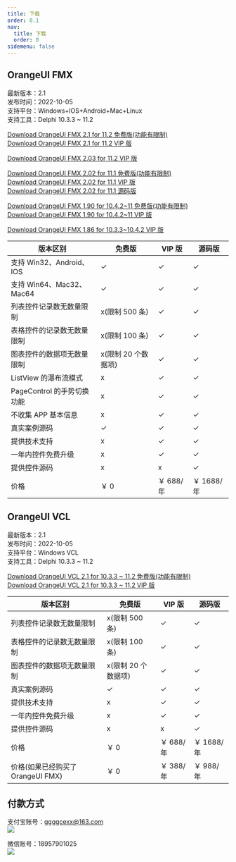 ```yaml
---
title: 下载
order: 0.1
nav:
  title: 下载
  order: 0
sidemenu: false
---
```


## OrangeUI FMX

最新版本：2.1  
发布时间：2022-10-05  
支持平台：Windows+IOS+Android+Mac+Linux  
支持工具：Delphi 10.3.3 ~ 11.2

[Download OrangeUI FMX 2.1 for 11.2 免费版(功能有限制)](http://qiniuoss.orangeui.cn/OrangeUI%20FMX%202.1%20Free%20For%20D11.2.rar)  
[Download OrangeUI FMX 2.1 for 11.2 VIP 版](http://qiniuoss.orangeui.cn/OrangeUI%20FMX%202.1%20VIP%20For%20D11.2.rar)

[Download OrangeUI FMX 2.03 for 11.2 VIP 版](http://qiniuoss.orangeui.cn/OrangeUI%20FMX%202.03%20For%20D11.2%20VIP.rar)

[Download OrangeUI FMX 2.02 for 11.1 免费版(功能有限制)](http://qiniuoss.orangeui.cn/OrangeUI%20FMX%202.02%20For%20D11.1%20Free.rar)  
[Download OrangeUI FMX 2.02 for 11.1 VIP 版](http://qiniuoss.orangeui.cn/OrangeUI%20FMX%202.02%20For%20D11.1%20VIP.rar)  
[Download OrangeUI FMX 2.02 for 11.1 源码版](http://qiniuoss.orangeui.cn/OrangeUI%20FMX%202.02%20For%20D11.1%20SVIP.rar)

[Download OrangeUI FMX 1.90 for 10.4.2~11 免费版(功能有限制)](http://qiniuoss.orangeui.cn/OrangeUI%20FMX%201.90%20For%20Delphi%2010.4.2~D11%20Free.rar)  
[Download OrangeUI FMX 1.90 for 10.4.2~11 VIP 版](http://qiniuoss.orangeui.cn/OrangeUI%20FMX%201.90%20For%20Delphi%2010.4.2~D11%20VIP.rar)

[Download OrangeUI FMX 1.86 for 10.3.3~10.4.2 VIP 版](http://qiniuoss.orangeui.cn/OrangeUI%201.86%20VIP%20For%20D10.3.3%26D10.4.2.rar)

| 版本区别                   | 免费版              | VIP 版    | 源码版     |
| -------------------------- | ------------------- | --------- | ---------- |
| 支持 Win32、Android、IOS   | ✓                   | ✓         | ✓          |
| 支持 Win64、Mac32、Mac64   | ✓                   | ✓         | ✓          |
| 列表控件记录数无数量限制   | x(限制 500 条)      | ✓         | ✓          |
| 表格控件的记录数无数量限制 | x(限制 100 条)      | ✓         | ✓          |
| 图表控件的数据项无数量限制 | x(限制 20 个数据项) | ✓         | ✓          |
| ListView 的瀑布流模式      | x                   | ✓         | ✓          |
| PageControl 的手势切换功能 | x                   | ✓         | ✓          |
| 不收集 APP 基本信息        | x                   | ✓         | ✓          |
| 真实案例源码               | ✓                   | ✓         | ✓          |
| 提供技术支持               | x                   | ✓         | ✓          |
| 一年内控件免费升级         | x                   | ✓         | ✓          |
| 提供控件源码               | x                   | x         | ✓          |
| 价格                       | ￥ 0                | ￥ 688/年 | ￥ 1688/年 |

## OrangeUI VCL

最新版本：2.1  
发布时间：2022-10-05  
支持平台：Windows VCL  
支持工具：Delphi 10.3.3 ~ 11.2

[Download OrangeUI VCL 2.1 for 10.3.3 ~ 11.2 免费版(功能有限制)](http://qiniuoss.orangeui.cn/OrangeUI%20VCL%202.1%20Free%20For%20D10.3.3~11.2.rar)  
[Download OrangeUI VCL 2.1 for 10.3.3 ~ 11.2 VIP 版](http://qiniuoss.orangeui.cn/OrangeUI%20VCL%202.1%20VIP%20For%20D10.3.3~11.2.rar)

| 版本区别                          | 免费版              | VIP 版    | 源码版     |
| --------------------------------- | ------------------- | --------- | ---------- |
| 列表控件记录数无数量限制          | x(限制 500 条)      | ✓         | ✓          |
| 表格控件的记录数无数量限制        | x(限制 100 条)      | ✓         | ✓          |
| 图表控件的数据项无数量限制        | x(限制 20 个数据项) | ✓         | ✓          |
| 真实案例源码                      | ✓                   | ✓         | ✓          |
| 提供技术支持                      | x                   | ✓         | ✓          |
| 一年内控件免费升级                | x                   | ✓         | ✓          |
| 提供控件源码                      | x                   | x         | ✓          |
| 价格                              | ￥ 0                | ￥ 688/年 | ￥ 1688/年 |
| 价格(如果已经购买了 OrangeUI FMX) | ￥ 0                | ￥ 388/年 | ￥ 988/年  |

## 付款方式

支付宝账号：ggggcexx@163.com  
![](http://www.orangeui.cn/image/alipay_barcode.jpg)

微信账号：18957901025  
![](http://www.orangeui.cn/image/wechatpay_barcode.png)
